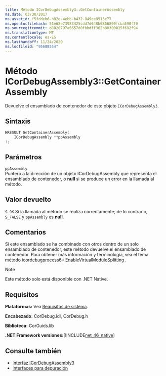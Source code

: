 ```yaml
---
title: Método ICorDebugAssembly3::GetContainerAssembly
ms.date: 03/30/2017
ms.assetid: f5fddeb6-b82e-4ebb-b432-849ce8513c77
ms.openlocfilehash: 51e68e73983425cdd7d648b6856809fcba590f70
ms.sourcegitcommit: d8020797a6657d0fbbdff362b80300815f682f94
ms.translationtype: MT
ms.contentlocale: es-ES
ms.lasthandoff: 11/24/2020
ms.locfileid: "95688554"
---
```

# <a name="icordebugassembly3getcontainerassembly-method"></a>Método ICorDebugAssembly3::GetContainerAssembly

Devuelve el ensamblado de contenedor de este objeto `ICorDebugAssembly3`.  
  
## <a name="syntax"></a>Sintaxis  
  
```cpp  
HRESULT GetContainerAssembly(  
    ICorDebugAssembly **ppAssembly  
);  
```  
  
## <a name="parameters"></a>Parámetros  

 `ppAssembly`  
 Puntero a la dirección de un objeto ICorDebugAssembly que representa el ensamblado de contenedor, o **null** si se produce un error en la llamada al método.  
  
## <a name="return-value"></a>Valor devuelto  

 `S_OK` Si la llamada al método se realiza correctamente; de lo contrario, `S_FALSE` y `ppAssembly` es **null**.  
  
## <a name="remarks"></a>Comentarios  

 Si este ensamblado se ha combinado con otros dentro de un solo ensamblado de contenedor, este método devuelve el ensamblado de contenedor. Para obtener más información y terminología, vea el tema [método icordebugprocess6:: EnableVirtualModuleSplitting](icordebugprocess6-enablevirtualmodulesplitting-method.md) .  
  
> [!NOTE]
> Este método solo está disponible con .NET Native.  
  
## <a name="requirements"></a>Requisitos  

 **Plataformas:** Vea [Requisitos de sistema](../../get-started/system-requirements.md).  
  
 **Encabezado:** CorDebug.idl, CorDebug.h  
  
 **Biblioteca:** CorGuids.lib  
  
 **.NET Framework versiones:**[!INCLUDE[net_46_native](../../../../includes/net-46-native-md.md)]  
  
## <a name="see-also"></a>Consulte también

- [Interfaz ICorDebugAssembly3](icordebugassembly3-interface.md)
- [Interfaces para depuración](debugging-interfaces.md)
